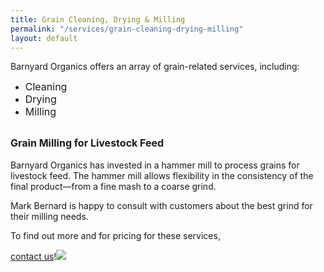 ```yaml
---
title: Grain Cleaning, Drying & Milling
permalink: "/services/grain-cleaning-drying-milling"
layout: default
---
```



Barnyard Organics offers an array of grain-related services, including:
* <span style="font-size: 1rem;">Cleaning</span>
* <span style="font-size: 1rem;">Drying</span>
* <span style="font-size: 1rem;">Milling</span>

## <span style="font-size: 1rem;"><b>Grain Milling for Livestock Feed</b></span>

Barnyard Organics has invested in a hammer mill to process grains for livestock feed.  The hammer mill allows flexibility in the consistency of the final product––from a fine mash to a coarse grind.

Mark Bernard is happy to consult with customers about the best grind for their milling needs.

To find out more and for pricing for these services,

<a href="info@barnyardorganics.com">contact us</a>!![](/barnyard-organics/images/chicken-meat-hen.jpg)


